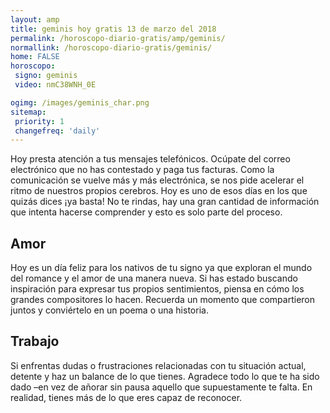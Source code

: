 ```yaml
---
layout: amp
title: geminis hoy gratis 13 de marzo del 2018 
permalink: /horoscopo-diario-gratis/amp/geminis/
normallink: /horoscopo-diario-gratis/geminis/
home: FALSE
horoscopo:
 signo: geminis
 video: nmC38WNH_0E

ogimg: /images/geminis_char.png
sitemap:
 priority: 1
 changefreq: 'daily'
---
```



Hoy presta atención a tus mensajes telefónicos. Ocúpate del correo electrónico que no has contestado y paga tus facturas. Como la comunicación se vuelve más y más electrónica, se nos pide acelerar el ritmo de nuestros propios cerebros. Hoy es uno de esos días en los que quizás dices ¡ya basta! No te rindas, hay una gran cantidad de información que intenta hacerse comprender y esto es solo parte del proceso.

## Amor

Hoy es un día feliz para los nativos de tu signo ya que exploran el mundo del romance y el amor de una manera nueva. Si has estado buscando inspiración para expresar tus propios sentimientos, piensa en cómo los grandes compositores lo hacen. Recuerda un momento que compartieron juntos y conviértelo en un poema o una historia.

## Trabajo

Si enfrentas dudas o frustraciones relacionadas con tu situación actual, detente y haz un balance de lo que tienes. Agradece todo lo que te ha sido dado –en vez de añorar sin pausa aquello que supuestamente te falta. En realidad, tienes más de lo que eres capaz de reconocer.